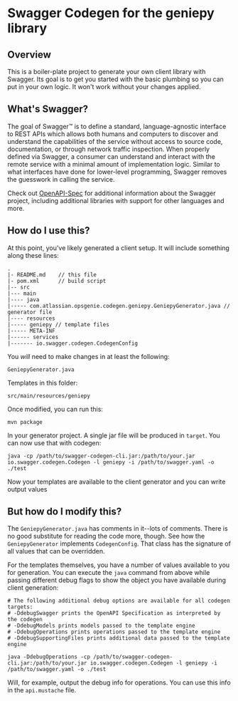 # Swagger Codegen for the geniepy library

## Overview
This is a boiler-plate project to generate your own client library with Swagger.  Its goal is
to get you started with the basic plumbing so you can put in your own logic.  It won't work without
your changes applied.

## What's Swagger?
The goal of Swagger™ is to define a standard, language-agnostic interface to REST APIs which allows both humans and computers to discover and understand the capabilities of the service without access to source code, documentation, or through network traffic inspection. When properly defined via Swagger, a consumer can understand and interact with the remote service with a minimal amount of implementation logic. Similar to what interfaces have done for lower-level programming, Swagger removes the guesswork in calling the service.


Check out [OpenAPI-Spec](https://github.com/OAI/OpenAPI-Specification) for additional information about the Swagger project, including additional libraries with support for other languages and more. 

## How do I use this?
At this point, you've likely generated a client setup.  It will include something along these lines:

```
.
|- README.md    // this file
|- pom.xml      // build script
|-- src
|--- main
|---- java
|----- com.atlassian.opsgenie.codegen.geniepy.GeniepyGenerator.java // generator file
|---- resources
|----- geniepy // template files
|----- META-INF
|------ services
|------- io.swagger.codegen.CodegenConfig
```

You _will_ need to make changes in at least the following:

`GeniepyGenerator.java`

Templates in this folder:

`src/main/resources/geniepy`

Once modified, you can run this:

```
mvn package
```

In your generator project.  A single jar file will be produced in `target`.  You can now use that with codegen:

```
java -cp /path/to/swagger-codegen-cli.jar:/path/to/your.jar io.swagger.codegen.Codegen -l geniepy -i /path/to/swagger.yaml -o ./test
```

Now your templates are available to the client generator and you can write output values

## But how do I modify this?
The `GeniepyGenerator.java` has comments in it--lots of comments.  There is no good substitute
for reading the code more, though.  See how the `GeniepyGenerator` implements `CodegenConfig`.
That class has the signature of all values that can be overridden.

For the templates themselves, you have a number of values available to you for generation.
You can execute the `java` command from above while passing different debug flags to show
the object you have available during client generation:

```
# The following additional debug options are available for all codegen targets:
# -DdebugSwagger prints the OpenAPI Specification as interpreted by the codegen
# -DdebugModels prints models passed to the template engine
# -DdebugOperations prints operations passed to the template engine
# -DdebugSupportingFiles prints additional data passed to the template engine

java -DdebugOperations -cp /path/to/swagger-codegen-cli.jar:/path/to/your.jar io.swagger.codegen.Codegen -l geniepy -i /path/to/swagger.yaml -o ./test
```

Will, for example, output the debug info for operations.  You can use this info
in the `api.mustache` file.